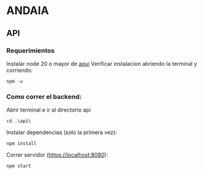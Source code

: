 # ANDAIA

## API

### Requerimientos

Instalar node 20 o mayor de [aqui](https://nodejs.org/en)
Verificar instalacion abriendo la terminal y corriendo:

```
npm -v
```

### Como correr el backend:

Abrir terminal e ir al directorio api

```
cd .\api\
```

Instalar dependencias (solo la primera vez):

```
npm install
```

Correr servidor ([https://localhost:8080](https://localhost:8080)):

```
npm start
```
